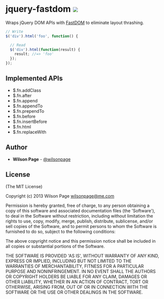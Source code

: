 # jquery-fastdom [![](https://travis-ci.org/wilsonpage/jquery-fastdom.png)](https://travis-ci.org/wilsonpage/jquery-fastdom)

Wraps jQuery DOM APIs with [FastDOM](http://github.com/wilsonpage/fastdom) to eliminate layout thrashing.

```js
// Write
$('div').html('foo', function() {

  // Read
  $('div').html(function(result) {
    result; //=> 'foo'
  });
});
```

## Implemented APIs

- $.fn.addClass
- $.fn.after
- $.fn.append
- $.fn.appendTo
- $.fn.prependTo
- $.fn.before
- $.fn.insertBefore
- $.fn.html
- $.fn.replaceWith

## Author

- **Wilson Page** - [@wilsonpage](http://twitter.com/wilsonpage)

## License

(The MIT License)

Copyright (c) 2013 Wilson Page <wilsonpage@me.com>

Permission is hereby granted, free of charge, to any person obtaining a copy of this software and associated documentation files (the 'Software'), to deal in the Software without restriction, including without limitation the rights to use, copy, modify, merge, publish, distribute, sublicense, and/or sell copies of the Software, and to permit persons to whom the Software is furnished to do so, subject to the following conditions:

The above copyright notice and this permission notice shall be included in all copies or substantial portions of the Software.

THE SOFTWARE IS PROVIDED 'AS IS', WITHOUT WARRANTY OF ANY KIND, EXPRESS OR IMPLIED, INCLUDING BUT NOT LIMITED TO THE WARRANTIES OF MERCHANTABILITY, FITNESS FOR A PARTICULAR PURPOSE AND NONINFRINGEMENT. IN NO EVENT SHALL THE AUTHORS OR COPYRIGHT HOLDERS BE LIABLE FOR ANY CLAIM, DAMAGES OR OTHER LIABILITY, WHETHER IN AN ACTION OF CONTRACT, TORT OR OTHERWISE, ARISING FROM, OUT OF OR IN CONNECTION WITH THE SOFTWARE OR THE USE OR OTHER DEALINGS IN THE SOFTWARE.
